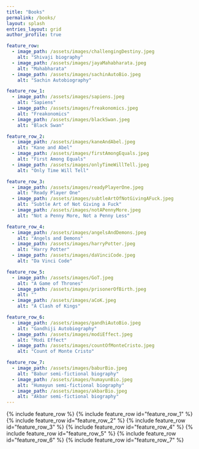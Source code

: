 ```yaml
---
title: "Books"
permalink: /books/
layout: splash
entries_layout: grid
author_profile: true

feature_row:
  - image_path: /assets/images/challengingDestiny.jpeg
    alt: "Shivaji biography"
  - image_path: /assets/images/jayaMahabharata.jpeg
    alt: "Mahabharata"
  - image_path: /assets/images/sachinAutoBio.jpeg
    alt: "Sachin Autobiography"

feature_row_1:
  - image_path: /assets/images/sapiens.jpeg
    alt: "Sapiens"
  - image_path: /assets/images/freakonomics.jpeg
    alt: "Freakonomics"
  - image_path: /assets/images/blackSwan.jpeg
    alt: "Black Swan"

feature_row_2:
  - image_path: /assets/images/kaneAndAbel.jpeg
    alt: "Kane and Abel"
  - image_path: /assets/images/firstAmongEquals.jpeg
    alt: "First Among Equals"
  - image_path: /assets/images/onlyTimeWillTell.jpeg
    alt: "Only Time Will Tell"

feature_row_3:
  - image_path: /assets/images/readyPlayerOne.jpeg
    alt: "Ready Player One"
  - image_path: /assets/images/subtleArtOfNotGivingAFuck.jpeg
    alt: "Subtle Art of Not Giving a Fuck"
  - image_path: /assets/images/notAPennyMore.jpeg
    alt: "Not a Penny More, Not a Penny Less"

feature_row_4:
  - image_path: /assets/images/angelsAndDemons.jpeg
    alt: "Angels and Demons"
  - image_path: /assets/images/harryPotter.jpeg
    alt: "Harry Potter"
  - image_path: /assets/images/daVinciCode.jpeg
    alt: "Da Vinci Code"

feature_row_5:
  - image_path: /assets/images/GoT.jpeg
    alt: "A Game of Thrones"
  - image_path: /assets/images/prisonerOfBirth.jpeg
    alt: ""
  - image_path: /assets/images/aCoK.jpeg
    alt: "A Clash of Kings"

feature_row_6:
  - image_path: /assets/images/gandhiAutoBio.jpeg
    alt: "Gandhiji Autobiography"
  - image_path: /assets/images/modiEffect.jpeg
    alt: "Modi Effect"
  - image_path: /assets/images/countOfMonteCristo.jpeg
    alt: "Count of Monte Cristo"

feature_row_7:
  - image_path: /assets/images/baburBio.jpeg
    alt: "Babur semi-fictional biography"
  - image_path: /assets/images/humayunBio.jpeg
    alt: "Humayun semi-fictional biography"
  - image_path: /assets/images/akbarBio.jpeg
    alt: "Akbar semi-fictional biography"
---
```


{% include feature_row %}
{% include feature_row id="feature_row_1" %}
{% include feature_row id="feature_row_2" %}
{% include feature_row id="feature_row_3" %}
{% include feature_row id="feature_row_4" %}
{% include feature_row id="feature_row_5" %}
{% include feature_row id="feature_row_6" %}
{% include feature_row id="feature_row_7" %}
